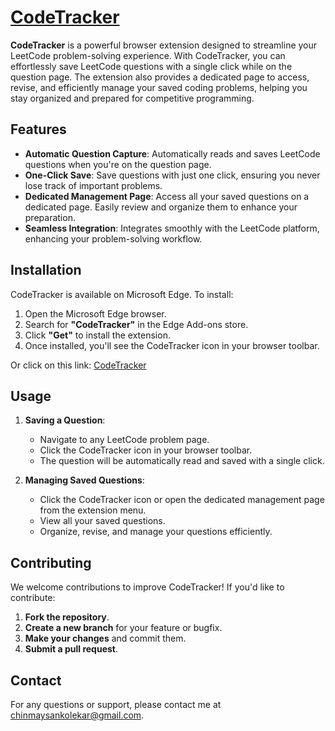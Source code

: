 # [CodeTracker](https://microsoftedge.microsoft.com/addons/detail/cfcmhhhpceojgdlcobapopmehbefnmcp)

**CodeTracker** is a powerful browser extension designed to streamline your LeetCode problem-solving experience. With CodeTracker, you can effortlessly save LeetCode questions with a single click while on the question page. The extension also provides a dedicated page to access, revise, and efficiently manage your saved coding problems, helping you stay organized and prepared for competitive programming.

## Features

- **Automatic Question Capture**: Automatically reads and saves LeetCode questions when you're on the question page.
- **One-Click Save**: Save questions with just one click, ensuring you never lose track of important problems.
- **Dedicated Management Page**: Access all your saved questions on a dedicated page. Easily review and organize them to enhance your preparation.
- **Seamless Integration**: Integrates smoothly with the LeetCode platform, enhancing your problem-solving workflow.

## Installation

CodeTracker is available on Microsoft Edge. To install:

1. Open the Microsoft Edge browser.
2. Search for **"CodeTracker"** in the Edge Add-ons store.
3. Click **"Get"** to install the extension.
4. Once installed, you'll see the CodeTracker icon in your browser toolbar.

Or click on this link: [CodeTracker](https://microsoftedge.microsoft.com/addons/detail/cfcmhhhpceojgdlcobapopmehbefnmcp)

## Usage

1. **Saving a Question**: 
   - Navigate to any LeetCode problem page.
   - Click the CodeTracker icon in your browser toolbar.
   - The question will be automatically read and saved with a single click.

2. **Managing Saved Questions**:
   - Click the CodeTracker icon or open the dedicated management page from the extension menu.
   - View all your saved questions.
   - Organize, revise, and manage your questions efficiently.
  
## Contributing

We welcome contributions to improve CodeTracker! If you'd like to contribute:

1. **Fork the repository**.
2. **Create a new branch** for your feature or bugfix.
3. **Make your changes** and commit them.
4. **Submit a pull request**.

## Contact

For any questions or support, please contact me at [chinmaysankolekar@gmail.com](mailto:chinmaysankolekar@gmail.com).
